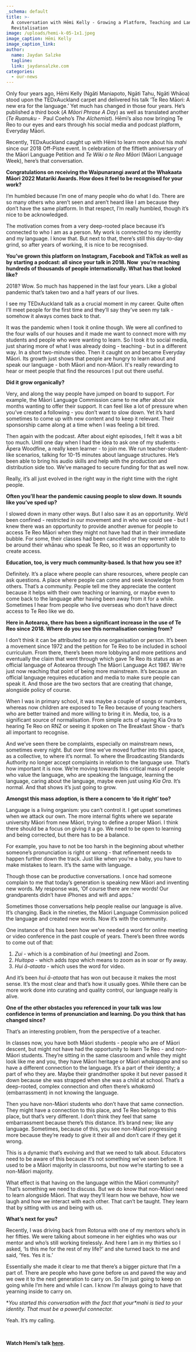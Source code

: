 ```yaml
---
_schema: default
title: >-
  A conversation with Hēmi Kelly - Growing a Platform, Teaching and Language
  Revitalisation
image: /uploads/hemi-k-05-1x1.jpeg
image_caption: Hēmi Kelly
image_caption_link:
author:
  name: Jaydan Salzke
  tagline:
  link: jaydansalzke.com
categories:
  - our-news
---
```

Only four years ago, Hēmi Kelly (Ngāti Maniapoto, Ngāti Tahu, Ngāti Whāoa) stood upon the TEDxAuckland carpet and delivered his talk ‘Te Reo Māori: A new era for the language.’ Yet much has changed in those four years. He’s published a third book (*A Māori Phrase A Day*) as well as translated another (*Te Ruanuku -* &nbsp;Paul Coeho’s *The Alchemist*). Hēmi’s also now bringing Te Reo to our eyes and ears through his social media and podcast platform, Everyday Māori.

Recently, TEDxAuckland caught up with Hēmi to learn more about his *mahi* since our 2018 Off-Piste event. In celebration of the fiftieth anniversary of the Māori Language Petition and *Te Wiki o te Reo Māori* (Māori Language Week), here’s that conversation.

**Congratulations on receiving the Waipunarangi award at the Whakaata Māori 2022 Matariki Awards. How does it feel to be recognised for your work?**

I’m humbled because I’m one of many people who do what I do. There are so many others who aren’t seen and aren’t heard like I am because they don’t have the same platform. In that respect, I’m really humbled, though it’s nice to be acknowledged.

The motivation comes from a very deep-rooted place because it’s connected to who I am as a person. My work is connected to my identity and my language. I know that. But next to that, there’s still this day-to-day grind, so after years of working, it is nice to be recognised.

**You’ve grown this platform on Instagram, Facebook and TikTok as well as by starting a podcast: all since your talk in 2018. Now&nbsp; you’re reaching hundreds of thousands of people internationally. What has that looked like?**

2018? Wow. So much has happened in the last four years. Like a global pandemic that’s taken two and a half years of our lives.

I see my TEDxAuckland talk as a crucial moment in my career. Quite often I’ll meet people for the first time and they’ll say they’ve seen my talk - somehow it always comes back to that.

It was the pandemic when I took it online though. We were all confined to the four walls of our houses and it made me want to connect more with my students and people who were wanting to learn. So I took it to social media, just sharing more of what I was already doing - teaching - but in a different way. In a short two-minute video. Then it caught on and became Everyday Māori. Its growth just shows that people are hungry to learn about and speak our language - both Māori and non-Māori. It's really rewarding to hear or meet people that find the resources I put out there useful.

**Did it grow organically?**

Very, and along the way people have jumped on board to support. For example, the Māori Language Commission came to me after about six months wanting to offer their support. It can feel like a lot of pressure when you’ve created a following - you don’t want to slow down. Yet it’s hard sometimes to come up with new content and to keep it relevant. Their sponsorship came along at a time when I was feeling a bit tired.

Then again with the podcast. After about eight episodes, I felt it was a bit too much. Until one day when I had the idea to ask one of my students - Āpera Woodfine, a really keen learner - to join me. We run teacher-student-like scenarios, talking for 10-15 minutes about language structures. He’s been able to bring his audio skills and help with the production and distribution side too. We’ve managed to secure funding for that as well now.

Really, it’s all just evolved in the right way in the right time with the right people.

**Often you’ll hear the pandemic causing people to slow down. It sounds like you’ve sped up?**

I slowed down in many other ways. But I also saw it as an opportunity. We’d been confined - restricted in our movement and in who we could see - but I knew there was an opportunity to provide another avenue for people to access Te Reo Māori when they might not have had that in their immediate bubble. For some, their classes had been cancelled or they weren’t able to be around their whānau who speak Te Reo, so it was an opportunity to create access.

**Education, too, is very much community-based. Is that how you see it?**

Definitely. It’s a place where people can share resources, where people can ask questions. A place where people can come and seek knowledge from others. That’s a community. People tell me they appreciate the content because it helps with their own teaching or learning, or maybe even to come back to the language after having been away from it for a while. Sometimes I hear from people who live overseas who don’t have direct access to Te Reo like we do.

**Here in Aotearoa, there has been a significant increase in the use of Te Reo since 2018. Where do you see this normalisation coming from?**

I don’t think it can be attributed to any one organisation or person. It’s been a movement since 1972 and the petition for Te Reo to be included in school curriculum. From there, there’s been more lobbying and more petitions and eventually the claim that went through which gave Te Reo its status as an official language of Aotearoa through The Māori Language Act 1987. We’re just now reaching that point of being more mainstream. It’s because an official language requires education and media to make sure people can speak it. And those are the two sectors that are creating that change, alongside policy of course.

When I was in primary school, it was maybe a couple of songs or numbers, whereas now children are exposed to Te Reo because of young teachers who are better trained and more willing to bring it in. Media, too, is a significant source of normalisation. From simple acts of saying Kia Ora to hearing Te Reo on RNZ or seeing it spoken on The Breakfast Show - that’s all important to recognise.

And we’ve seen there be complaints, especially on mainstream news, sometimes every night. But over time we’ve moved further into this space, as a collective, to where it’s normal. To where the Broadcasting Standards Authority no longer accept complaints in relation to the language use. That’s how important it is now. We’re moving towards this critical mass of people who value the language, who are speaking the language, learning the language, caring about the language, maybe even just using *Kia Ora*. It’s normal. And that shows it’s just going to grow.

**Amongst this mass adoption, is there a concern to ‘do it right’ too?**

Language is a living organism: you can’t control it. I get upset sometimes when we attack our own. The more internal fights where we separate university Māori from new Māori, trying to define a proper Māori. I think there should be a focus on giving it a go. We need to be open to learning and being corrected, but there has to be a balance.

For example, you have to not be too harsh in the beginning about whether someone’s pronunciation is right or wrong - that refinement needs to happen further down the track. Just like when you’re a baby, you have to make mistakes to learn. It’s the same with language.

Though those can be productive conversations. I once had someone complain to me that today’s generation is speaking new Māori and inventing new words. My response was, ‘Of course there are new words\! Our grandparents didn’t have iPhones and wifi and apps.’

Sometimes those conversations help people realise our language is alive. It’s changing. Back in the nineties, the Māori Language Commission policed the language and created new words. Now it’s with the community.

One instance of this has been how we’ve needed a word for online meeting or video conference in the past couple of years. There’s been three words to come out of that:

1. *Zui* - which is a combination of *hui* (meeting) and Zoom.
2. *Huitopa* - which adds *topa* which means to zoom as in soar or fly away.
3. *Hui ā-ataata* - which uses the word for video.

And it’s been *hui ā-ataata* that has won out because it makes the most sense. It’s the most clear and that’s how it usually goes. While there can be more work done into curating and quality control, our language really is alive.

**One of the other obstacles you referenced in your talk was low confidence in terms of pronunciation and learning. Do you think that has changed since?**

That’s an interesting problem, from the perspective of a teacher.

In classes now, you have both Māori students - people who are of Māori descent, but might not have had the opportunity to learn Te Reo - and non-Māori students. They’re sitting in the same classroom and while they might look like me and you, they have Māori heritage or Māori *whakapapa* and so have a different connection to the language. It’s a part of their identity; a part of who they are. Maybe their grandmother spoke it but never passed it down because she was strapped when she was a child at school. That’s a deep-rooted, complex connection and often there’s *whakamā* (embarrassment) in not knowing the language.

Then you have non-Māori students who don’t have that same connection. They might have a connection to this place, and Te Reo belongs to this place, but that’s very different. I don’t think they feel that same embarrassment because there’s this distance. It’s brand new; like any language. Sometimes, because of this, you see non-Māori progressing more because they’re ready to give it their all and don’t care if they get it wrong.

This is a dynamic that’s evolving and that we need to talk about. Educators need to be aware of this because it’s not something we’ve seen before. It used to be a Māori majority in classrooms, but now we’re starting to see a non-Māori majority.

What effect is that having on the language within the Māori community? That’s something we need to discuss. But we do know that non-Māori need to learn alongside Māori. That way they’ll learn how we behave, how we laugh and how we interact with each other. That can’t be taught. They learn that by sitting with us and being with us.

**What’s next for you?**

Recently, I was driving back from Rotorua with one of my mentors who’s in her fifties. We were talking about someone in her eighties who was our mentor and who’s still working tirelessly. And here I am in my thirties so I asked, ‘Is this me for the rest of my life?’ and she turned back to me and said, ‘Yes. Yes it is.’

Essentially she made it clear to me that there’s a bigger picture that I’m a part of. There are people who have gone before us and paved the way and we owe it to the next generation to carry on. So I’m just going to keep on going while I’m here and while I can. I know I’m always going to have that yearning inside to carry on.

**You started this conversation with the fact that your*mahi&nbsp;*is tied to your identity. That must be a powerful connector.**

Yeah. It’s my calling.

&nbsp;

**Watch Hemi’s talk [here](https://tedxauckland.com/talks/te-reo-m%C4%81ori-a-new-era-for-the-language-h%C4%93mi-kelly/).**